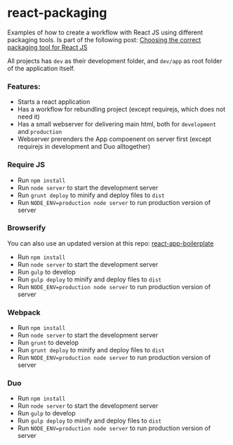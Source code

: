 react-packaging
===============

Examples of how to create a workflow with React JS using different packaging tools. Is part of the following post: [Choosing the correct packaging tool for React JS](http://christianalfoni.github.io/javascript/2014/08/29/choosing-the-correct-packaging-tool-for-react-js.html)

All projects has `dev` as their development folder, and `dev/app` as root folder of the application itself.

### Features:
* Starts a react application
* Has a workflow for rebundling project (except requirejs, which does not need it)
* Has a small webserver for delivering main html, both for `development` and `production`
* Webserver prerenders the App compoenent on server first (except requirejs in development and Duo alltogether)

### Require JS

* Run `npm install`
* Run `node server` to start the development server
* Run `grunt deploy` to minify and deploy files to `dist`
* Run `NODE_ENV=production node server` to run production version of server

### Browserify
You can also use an updated version at this repo: [react-app-boilerplate](https://github.com/christianalfoni/react-app-boilerplate)
* Run `npm install`
* Run `node server` to start the development server
* Run `gulp` to develop
* Run `gulp deploy` to minify and deploy files to `dist`
* Run `NODE_ENV=production node server` to run production version of server

### Webpack

* Run `npm install`
* Run `node server` to start the development server
* Run `grunt` to develop
* Run `grunt deploy` to minify and deploy files to `dist`
* Run `NODE_ENV=production node server` to run production version of server

### Duo

* Run `npm install`
* Run `node server` to start the development server
* Run `gulp` to develop
* Run `gulp deploy` to minify and deploy files to `dist`
* Run `NODE_ENV=production node server` to run production version of server
